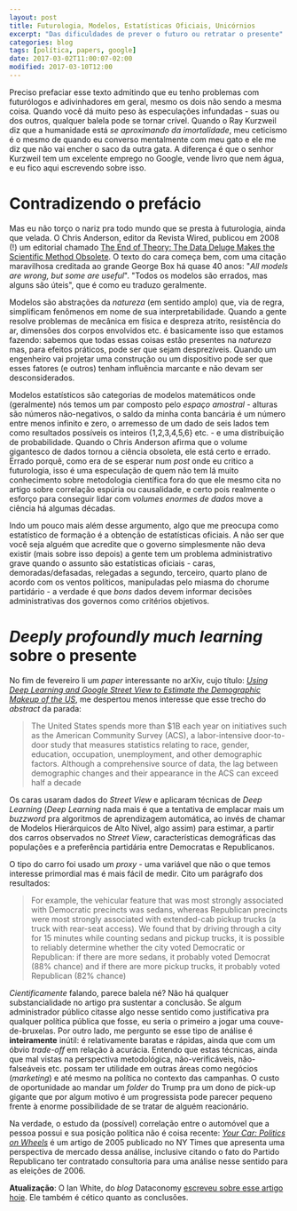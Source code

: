 ```yaml
---
layout: post
title: Futurologia, Modelos, Estatísticas Oficiais, Unicórnios
excerpt: "Das dificuldades de prever o futuro ou retratar o presente"
categories: blog
tags: [política, papers, google]
date: 2017-03-02T11:00:07-02:00
modified: 2017-03-10T12:00
---
```



Preciso prefaciar esse texto admitindo que eu tenho problemas com futurólogos e adivinhadores em geral, mesmo os dois não sendo a mesma coisa. Quando você dá muito peso às especulações infundadas - suas ou dos outros, qualquer balela pode se tornar crível. Quando o Ray Kurzweil diz que a humanidade está _se aproximando da imortalidade_, meu ceticismo é o mesmo de quando eu converso mentalmente com meu gato e ele me diz que não vai encher o saco da outra gata. A diferença é que o senhor Kurzweil tem um excelente emprego no Google, vende livro que nem água, e eu fico aqui escrevendo sobre isso.

# Contradizendo o prefácio

Mas eu não torço o nariz pra todo mundo que se presta à futurologia, ainda que velada. O Chris Anderson, editor da Revista Wired, publicou em 2008 (!) um editorial chamado [The End of Theory: The Data Deluge Makes the Scientific Method Obsolete](https://www.wired.com/2008/06/pb-theory/). O texto do cara começa bem, com uma citação maravilhosa creditada ao grande George Box há quase 40 anos: "_All models are wrong, but some are useful_". "Todos os modelos são errados, mas alguns são úteis", que é como eu traduzo geralmente.

Modelos são abstrações da _natureza_ (em sentido amplo) que, via de regra, simplificam fenômenos em nome de sua interpretabilidade. Quando a gente resolve problemas de mecânica em física e despreza atrito, resistência do ar, dimensões dos corpos envolvidos etc. é basicamente isso que estamos fazendo: sabemos que todas essas coisas estão presentes na _natureza_ mas, para efeitos práticos, pode ser que sejam desprezíveis. Quando um engenheiro vai projetar uma construção ou um dispositivo pode ser que esses fatores (e outros) tenham influência marcante e não devam ser desconsiderados.

Modelos estatísticos são categorias de modelos matemáticos onde (geralmente) nós temos um par composto pelo _espaço amostral_ - alturas são números não-negativos, o saldo da minha conta bancária é um número entre menos infinito e zero, o arremesso de um dado de seis lados tem como resultados possíveis os inteiros {1,2,3,4,5,6} etc. - e uma distribuição de probabilidade. Quando o Chris Anderson afirma que o volume gigantesco de dados tornou a ciência obsoleta, ele está certo e errado. Errado porquê, como era de se esperar num _post_ onde eu critico a futurologia, isso é uma especulação de quem não tem lá muito conhecimento sobre metodologia científica fora do que ele mesmo cita no artigo sobre correlação espúria ou causalidade, e certo pois realmente o esforço para conseguir lidar com _volumes enormes de dados_ move a ciência há algumas décadas.

Indo um pouco mais além desse argumento, algo que me preocupa como estatístico de formação é a obtenção de estatísticas oficiais. A não ser que você seja alguém que acredite que o governo simplesmente não deva existir (mais sobre isso depois) a gente tem um problema administrativo grave quando o assunto são estatísticas oficiais - caras, demoradas/defasadas, relegadas a segundo, terceiro, quarto plano de acordo com os ventos políticos, manipuladas pelo miasma do chorume partidário - a verdade é que _bons_ dados devem informar decisões administrativas dos governos como critérios objetivos.

# _Deeply profoundly much learning_ sobre o presente

No fim de fevereiro li um _paper_ interessante no arXiv, cujo título: [_Using Deep Learning and Google Street View to Estimate the Demographic Makeup of the US_](https://arxiv.org/abs/1702.06683), me despertou menos interesse que esse trecho do _abstract_ da parada:

>The United States spends more than $1B each year on initiatives such as the American Community Survey (ACS), a labor-intensive door-to-door study that measures statistics relating to race, gender, education, occupation, unemployment, and other demographic factors. Although a comprehensive source of data, the lag between demographic changes and their appearance in the ACS can exceed half a decade

Os caras usaram dados do _Street View_ e aplicaram técnicas de _Deep Learning_ (_Deep Learning_ nada mais é que a tentativa de emplacar mais um _buzzword_ pra algoritmos de aprendizagem automática, ao invés de chamar de Modelos Hierárquicos de Alto Nível, algo assim) para estimar, a partir dos carros observados no _Street View_, características demográficas das populações e a preferência partidária entre Democratas e Republicanos.

O tipo do carro foi usado um _proxy_ - uma variável que não o que temos interesse primordial mas é mais fácil de medir. Cito um parágrafo dos resultados:

> For example, the vehicular feature that was most strongly associated with Democratic precincts was sedans, whereas Republican precincts were most strongly associated with extended-cab pickup trucks (a truck with rear-seat access). We found that by driving through a city for 15 minutes while counting sedans and pickup trucks, it is possible to reliably determine whether the city voted Democratic or Republican: if there are more sedans, it probably voted Democrat (88% chance) and if there are more pickup trucks, it probably voted Republican (82% chance)

_Cientificamente_ falando, parece balela né? Não há qualquer substancialidade no artigo pra sustentar a conclusão. Se algum administrador público citasse algo nesse sentido como justificativa pra qualquer política pública que fosse, eu seria o primeiro a jogar uma couve-de-bruxelas. Por outro lado, me pergunto se esse tipo de análise é __inteiramente__ inútil: é relativamente baratas e rápidas, ainda que com um óbvio _trade-off_ em relação à acurácia. Entendo que estas técnicas, ainda que mal vistas na perspectiva metodológica, não-verificáveis, não-falseáveis etc. possam ter utilidade em outras áreas como negócios (_marketing_) e até mesmo na política no contexto das campanhas. O custo de oportunidade ao mandar um _folder_ do Trump pra um dono de pick-up gigante que por algum motivo é um progressista pode parecer pequeno frente à enorme possibilidade de se tratar de alguém reacionário.

Na verdade, o estudo da (possível) correlação entre o automóvel que a pessoa possui e sua posição política não é coisa recente: [_Your Car: Politics on Wheels_](http://www.nytimes.com/2005/04/01/automobiles/your-car-politics-on-wheels.html?_r=0) é um artigo de 2005 publicado no NY Times que apresenta uma perspectiva de mercado dessa análise, inclusive citando o fato do Partido Republicano ter contratado consultoria para uma análise nesse sentido para as eleições de 2006.

__Atualização__: O Ian White, do _blog_ Dataconomy [escreveu sobre esse artigo hoje](http://dataconomy.com/2017/03/problem-statistical-false-friends/). Ele também é cético quanto as conclusões.
